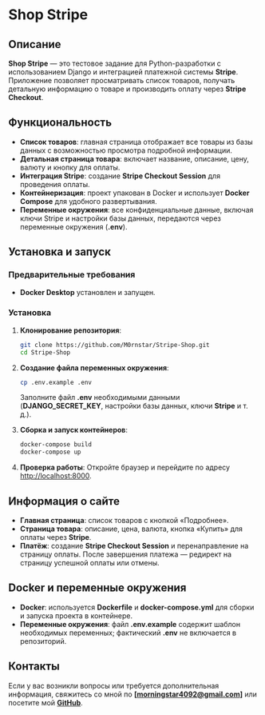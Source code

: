 # Shop Stripe

## Описание

**Shop Stripe** — это тестовое задание для Python-разработки с использованием Django и интеграцией платежной системы **Stripe**. Приложение позволяет просматривать список товаров, получать детальную информацию о товаре и производить оплату через **Stripe Checkout**.

## Функциональность

- **Список товаров**: главная страница отображает все товары из базы данных с возможностью просмотра подробной информации.
- **Детальная страница товара**: включает название, описание, цену, валюту и кнопку для оплаты.
- **Интеграция Stripe**: создание **Stripe Checkout Session** для проведения оплаты.
- **Контейнеризация**: проект упакован в Docker и использует **Docker Compose** для удобного развертывания.
- **Переменные окружения**: все конфиденциальные данные, включая ключи Stripe и настройки базы данных, передаются через переменные окружения (**.env**).

## Установка и запуск

### Предварительные требования

- **Docker Desktop** установлен и запущен.

### Установка

1. **Клонирование репозитория**:
    
    ```bash
    git clone https://github.com/M0rnstar/Stripe-Shop.git
    cd Stripe-Shop
    ```
    
2. **Создание файла переменных окружения**:
    
    ```bash
    cp .env.example .env
    ```
    
    Заполните файл **.env** необходимыми данными (**DJANGO_SECRET_KEY**, настройки базы данных, ключи **Stripe** и т. д.).
    
3. **Сборка и запуск контейнеров**:
    
    ```bash
    docker-compose build
    docker-compose up
    ```
    
4. **Проверка работы**: Откройте браузер и перейдите по адресу [http://localhost:8000](http://localhost:8000/).
    

## Информация о сайте

- **Главная страница**: список товаров с кнопкой «Подробнее».
- **Страница товара**: описание, цена, валюта, кнопка «Купить» для оплаты через **Stripe**.
- **Платёж**: создание **Stripe Checkout Session** и перенаправление на страницу оплаты. После завершения платежа — редирект на страницу успешной оплаты или отмены.

## Docker и переменные окружения

- **Docker**: используется **Dockerfile** и **docker-compose.yml** для сборки и запуска проекта в контейнере.
- **Переменные окружения**: файл **.env.example** содержит шаблон необходимых переменных; фактический **.env** не включается в репозиторий.

## Контакты

Если у вас возникли вопросы или требуется дополнительная информация, свяжитесь со мной по **[[morningstar4092@gmail.com](mailto:morningstar4092@gmail.com)]** или посетите мой **[GitHub](https://github.com/M0rnstar)**.
